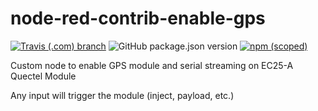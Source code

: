 # node-red-contrib-enable-gps

[![Travis (.com) branch](https://img.shields.io/travis/com/tmobile/node-red-contrib-enable-gps/main?style=flat-square)](https://travis-ci.com/tmobile/node-red-contrib-enable-gps) ![GitHub package.json version](https://img.shields.io/github/package-json/v/tmobile/node-red-contrib-enable-gps?style=flat-square) [![npm (scoped)](https://img.shields.io/npm/v/@tmus/node-red-contrib-enable-gps?style=flat-square)](https://www.npmjs.com/package/@tmus/node-red-contrib-enable-gps)

Custom node to enable GPS module and serial streaming on EC25-A Quectel Module


Any input will trigger the module (inject, payload, etc.)
